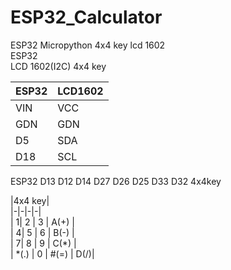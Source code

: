 # ESP32_Calculator
ESP32 Micropython 4x4 key lcd 1602  
ESP32  
LCD 1602(I2C)
4x4 key

|ESP32|LCD1602|
|-|-|  
|VIN|VCC|
|GDN|GDN|
|D5|SDA|
|D18|SCL|  


ESP32 D13 D12 D14 D27 D26 D25 D33 D32  4x4key

|4x4 key|  
|-|-|-|-|  
| 1| 2 | 3 | A(+) |  
| 4| 5 | 6 | B(-) |  
| 7| 8 | 9 | C(*) |  
| *(.) | 0 | #(=) | D(/)|
